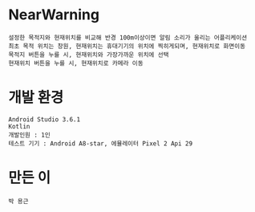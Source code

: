 # NearWarning
    설정한 목적지와 현재위치를 비교해 반경 100m이상이면 알림 소리가 울리는 어플리케이션
    최초 목적 위치는 창원, 현재위치는 휴대기기의 위치에 찍히게되며, 현재위치로 화면이동
    목적지 버튼을 누를 시, 현재위치와 가장가까운 위치에 선택
    현재위치 버튼을 누를 시, 현재위치로 카메라 이동
    
# 개발 환경
    Android Studio 3.6.1
    Kotlin
    개발인원 : 1인
    테스트 기기 : Android A8-star, 에뮬레이터 Pixel 2 Api 29

# 만든 이
    박 용근
